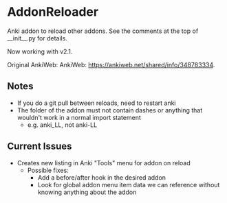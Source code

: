 # AddonReloader

Anki addon to reload other addons. See the comments at the top of \_\_init\_\_.py for details.

Now working with v2.1.

Original AnkiWeb: AnkiWeb: https://ankiweb.net/shared/info/348783334.

## Notes

- If you do a git pull between reloads, need to restart anki
- The folder of the addon must not contain dashes or anything that wouldn't work in a normal import statement
  - e.g. anki_LL, not anki-LL

## Current Issues

- Creates new listing in Anki "Tools" menu for addon on reload
  - Possible fixes: 
    - Add a before/after hook in the desired addon
    - Look for global addon menu item data we can reference without knowing anything about the addon
